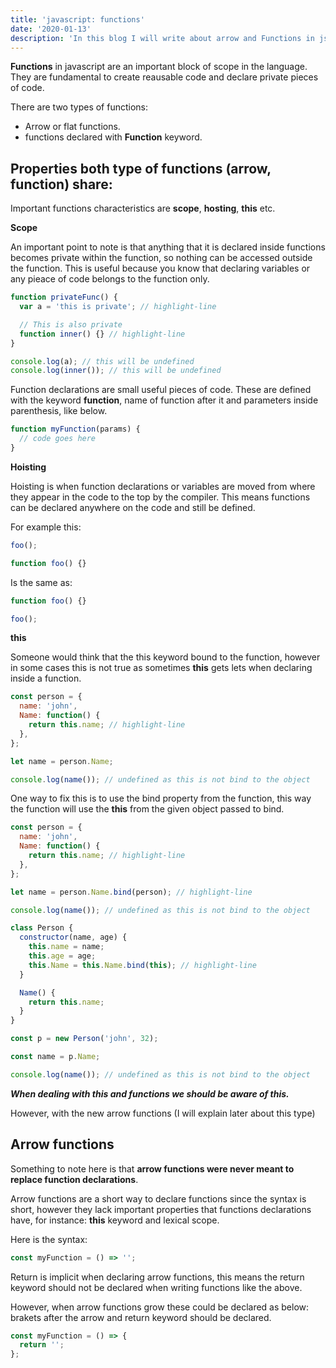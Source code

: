 ```yaml
---
title: 'javascript: functions'
date: '2020-01-13'
description: 'In this blog I will write about arrow and Functions in js.'
---
```


**Functions** in javascript are an important block of scope in the language. They are fundamental to create reausable code and declare private pieces of code.

There are two types of functions:

- Arrow or flat functions.
- functions declared with **Function** keyword.

## Properties both type of functions (arrow, function) share:

Important functions characteristics are **scope**, **hosting**, **this** etc.

**Scope**

An important point to note is that anything that it is declared inside functions becomes private within the function, so nothing can be accessed outside the function. This is useful because you know that declaring variables or any pieace of code belongs to the function only.

```js
function privateFunc() {
  var a = 'this is private'; // highlight-line

  // This is also private
  function inner() {} // highlight-line
}

console.log(a); // this will be undefined
console.log(inner()); // this will be undefined
```

Function declarations are small useful pieces of code. These are defined with the keyword **function**, name of function after it and parameters inside parenthesis, like below.

```javascript
function myFunction(params) {
  // code goes here
}
```

**Hoisting**

Hoisting is when function declarations or variables are moved from where they appear in the code to the top by the compiler. This means functions can be declared anywhere on the code and still be defined.

For example this:

```js
foo();

function foo() {}
```

Is the same as:

```js
function foo() {}

foo();
```

**this**

Someone would think that the this keyword bound to the function, however in some cases this is not true as sometimes **this** gets lets when declaring inside a function.

```js
const person = {
  name: 'john',
  Name: function() {
    return this.name; // highlight-line
  },
};

let name = person.Name;

console.log(name()); // undefined as this is not bind to the object
```

One way to fix this is to use the bind property from the function,
this way the function will use the **this** from the given object passed to bind.

```js
const person = {
  name: 'john',
  Name: function() {
    return this.name; // highlight-line
  },
};

let name = person.Name.bind(person); // highlight-line

console.log(name()); // undefined as this is not bind to the object
```

```js
class Person {
  constructor(name, age) {
    this.name = name;
    this.age = age;
    this.Name = this.Name.bind(this); // highlight-line
  }

  Name() {
    return this.name;
  }
}

const p = new Person('john', 32);

const name = p.Name;

console.log(name()); // undefined as this is not bind to the object
```

**_When dealing with this and functions we should be aware of this._**

However, with the new arrow functions (I will explain later about this type)

## Arrow functions

Something to note here is that **arrow functions were never meant to replace function declarations**.

Arrow functions are a short way to declare functions since the syntax is short, however they lack important properties that functions declarations have, for instance: **this** keyword and lexical scope.

Here is the syntax:

```javascript
const myFunction = () => '';
```

Return is implicit when declaring arrow functions, this means the return keyword should not be declared when writing functions like the above.

However, when arrow functions grow these could be declared as below:
brakets after the arrow and return keyword should be declared.

```js
const myFunction = () => {
  return '';
};
```
